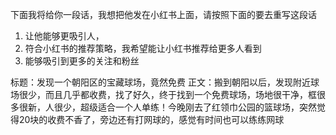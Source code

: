
下面我将给你一段话，我想把他发在小红书上面，请按照下面的要去重写这段话
1. 让他能够更吸引人，
2. 符合小红书的推荐策略，我希望能让小红书推荐给更多人看到
3. 能够吸引到更多的关注和粉丝

标题：发现一个朝阳区的宝藏球场，竟然免费
正文：搬到朝阳以后，发现附近球场很少，而且几乎都收费，找了好久，终于找到一个免费球场，场地很干净，框很多很新，人很少，超级适合一个人单练！今晚刚去了红领巾公园的篮球场，突然觉得20块的收费不香了，旁边还有打网球的，感觉有时间也可以练练网球 


